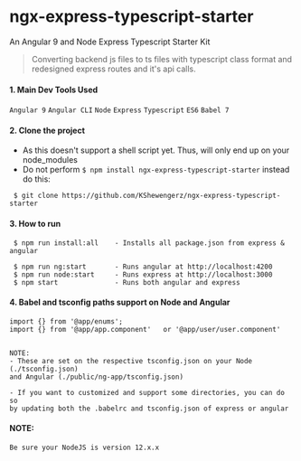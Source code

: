 # ngx-express-typescript-starter
An Angular 9 and Node Express Typescript Starter Kit

> Converting backend js files to ts files with typescript class format and redesigned express routes and it's api calls.


#### 1. Main Dev Tools Used
`Angular 9` `Angular CLI` `Node` `Express` `Typescript` `ES6` `Babel 7`

#### 2. Clone the project
- As this doesn't support a shell script yet. Thus, will only end up on your node_modules
- Do not perform `$ npm install ngx-express-typescript-starter` instead do this:

` $ git clone https://github.com/KShewengerz/ngx-express-typescript-starter`

#### 3. How to run

````
 $ npm run install:all    - Installs all package.json from express & angular
 
 $ npm run ng:start       - Runs angular at http://localhost:4200
 $ npm run node:start     - Runs express at http://localhost:3000
 $ npm start              - Runs both angular and express
````

#### 4. Babel and tsconfig paths support on Node and Angular

```
import {} from '@app/enums';
import {} from '@app/app.component'   or '@app/user/user.component'


NOTE:
- These are set on the respective tsconfig.json on your Node (./tsconfig.json) 
and Angular (./public/ng-app/tsconfig.json)

- If you want to customized and support some directories, you can do so 
by updating both the .babelrc and tsconfig.json of express or angular
```
 #### NOTE:
```
Be sure your NodeJS is version 12.x.x 
```

